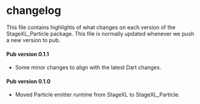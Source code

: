 # changelog

This file contains highlights of what changes on each version of the StageXL_Particle
package. This file is normally updated whenever we push a new version to pub.

#### Pub version 0.1.1
  * Some minor changes to align with the latest Dart changes.

#### Pub version 0.1.0
  * Moved Particle emitter runtime from StageXL to StageXL_Particle.

